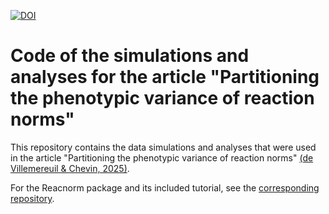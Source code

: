[![DOI](https://zenodo.org/badge/685897888.svg)](https://doi.org/10.5281/zenodo.14674495)

# Code of the simulations and analyses for the article "Partitioning the phenotypic variance of reaction norms"

This repository contains the data simulations and analyses that were used in the article "Partitioning the phenotypic variance of reaction norms" [(de Villemereuil & Chevin, 2025)](https://doi.org/10.32942/X2NC8B).

For the Reacnorm package and its included tutorial, see the [corresponding repository](https://github.com/devillemereuil/Reacnorm).
